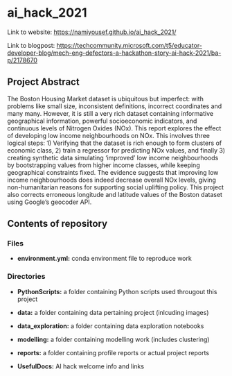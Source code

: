 # ai_hack_2021

Link to website: https://namiyousef.github.io/ai_hack_2021/

Link to blogpost: https://techcommunity.microsoft.com/t5/educator-developer-blog/mech-eng-defectors-a-hackathon-story-ai-hack-2021/ba-p/2178670

## Project Abstract

The Boston Housing Market dataset is ubiquitous but imperfect: with
problems like small size, inconsistent definitions, incorrect coordinates
and many many. However, it is still a very rich dataset containing
informative geographical information, powerful socioeconomic
indicators, and continuous levels of Nitrogen Oxides (NOx).
This report explores the effect of developing low income
neighbourhoods on NOx. This involves three logical steps: 1) Verifying
that the dataset is rich enough to form clusters of economic class, 2)
train a regressor for predicting NOx values, and finally 3) creating
synthetic data simulating ‘improved’ low income neighbourhoods by
bootstrapping values from higher income classes, while keeping
geographical constraints fixed.
The evidence suggests that improving low income neighbourhoods does
indeed decrease overall NOx levels, giving non-humanitarian reasons for
supporting social uplifting policy. This project also corrects erroneous
longitude and latitude values of the Boston dataset using Google’s
geocoder API.

## Contents of repository

### Files

- **environment.yml:** conda environment file to reproduce work

### Directories

- **PythonScripts:** a folder containing Python scripts used througout this project

- **data:** a folder containing data pertaining project (inlcuding images)

- **data_exploration:** a folder containing data exploration notebooks

- **modelling:** a folder containing modelling work (includes clustering)

- **reports:** a folder containing profile reports or actual project reports

- **UsefulDocs:** AI hack welcome info and links
